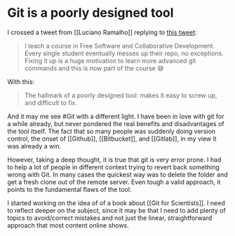 # Git is a poorly designed tool
I crossed a tweet from [[Luciano Ramalho]] replying to [this tweet](https://twitter.com/igor_montagner/status/1292473834013167618):

>I teach a course in Free Software and Collaborative Development. Every single student eventually messes up their repo, no exceptions. Fixing it up is a huge motivation to learn more advanced git commands and this is now part of the course 
😅

With this: 

> The hallmark of a poorly designed tool: makes it easy to screw up, and difficult to fix.

And it may me see #Git with a different light. I have been in love with git for a while already, but never pondered the real benefits and disadvantages of the tool itself. The fact that so many people was suddenly doing version control, the onset of [[Github]], [[Bitbucket]], and [[Gitlab]], in my view it was already a win. 

However, taking a deep thought, it is true that git is very error prone. I had to help a lot of people in different context trying to revert back something wrong with Git. In many cases the quickest way was to delete the folder and get a fresh clone out of the remote server. Even tough a valid approach, it points to the fundamental flaws of the tool. 

I started working on the idea of of a book about [[Git for Scientists]]. I need to reflect deeper on the subject, since it may be that I need to add plenty of topics to avoid/correct mistakes and not just the linear, straightforward approach that most content online shows. 
